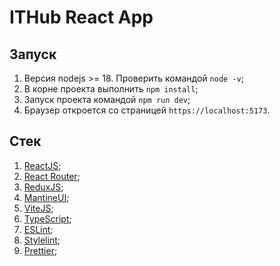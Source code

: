 # ITHub React App

## Запуск

1. Версия nodejs >= 18. Проверить командой `node -v`;
2. В корне проекта выполнить `npm install`;
3. Запуск проекта командой `npm run dev`;
4. Браузер откроется со страницей `https://localhost:5173`.

## Стек

1. [ReactJS](https://react.dev/);
2. [React Router](https://reactrouter.com/home);
3. [ReduxJS](https://redux.js.org/);
4. [MantineUI](https://mantine.dev/);
5. [ViteJS](https://vitejs.dev/);
6. [TypeScript](https://typescriptlang.org/);
7. [ESLint](https://eslint.org/);
8. [Stylelint](https://eslint.org/);
9. [Prettier](https://prettier.io/);